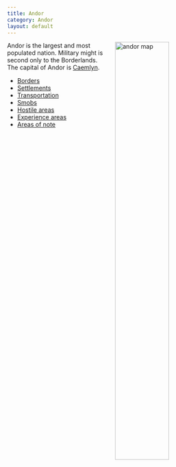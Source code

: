 ```yaml
---
title: Andor
category: Andor
layout: default
---
```


<img src="{{ site.baseurl }}/assets/andor.gif" alt="andor map" style="float: right; height: auto; width: 50%; padding-left: 1em;">

Andor is the largest and most populated nation. Military might is second only to the Borderlands.
The capital of Andor is [Caemlyn](settlements/caemlyn).

*  [Borders](borders)
*  [Settlements](settlements)
*  [Transportation](transportation)
*  [Smobs](smobs)
*  [Hostile areas](hostile)
*  [Experience areas](experience)
*  [Areas of note](other)

